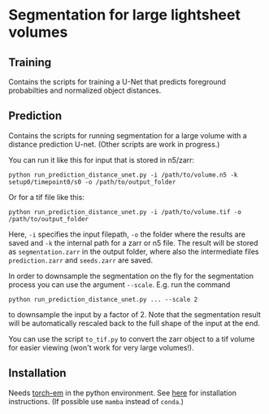 # Segmentation for large lightsheet volumes

## Training

Contains the scripts for training a U-Net that predicts foreground probabilties and normalized object distances.

## Prediction

Contains the scripts for running segmentation for a large volume with a distance prediction U-net. (Other scripts are work in progress.)

You can run it like this for input that is stored in n5/zarr:
```
python run_prediction_distance_unet.py -i /path/to/volume.n5 -k setup0/timepoint0/s0 -o /path/to/output_folder
```
Or for a tif file like this:
```
python run_prediction_distance_unet.py -i /path/to/volume.tif -o /path/to/output_folder
```
Here, `-i` specifies the input filepath, `-o` the folder where the results are saved and `-k` the internal path for a zarr or n5 file.
The result will be stored as `segmentation.zarr` in the output folder, where also the intermediate files `prediction.zarr` and `seeds.zarr` are saved.

In order to downsample the segmentation on the fly for the segmentation process you can use the argument `--scale`.
E.g. run the command 
```
python run_prediction_distance_unet.py ... --scale 2
```
to downsample the input by a factor of 2. Note that the segmentation result will be automatically rescaled back to the full shape of the input at the end.

You can use the script `to_tif.py` to convert the zarr object to a tif volume for easier viewing (won't work for very large volumes!).

## Installation

Needs [torch-em](https://github.com/constantinpape/torch-em) in the python environment. See [here](https://github.com/constantinpape/torch-em?tab=readme-ov-file#installation) for installation instructions. (If possible use `mamba` instead of `conda`.)
